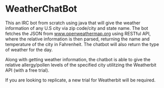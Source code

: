 # WeatherChatBot
This an IRC bot from scratch using java that will give the  weather information of any U.S city via zip code/city and state name.
The bot fetches the JSON from www.openweathermap.org using RESTful API, where the relative information is then parsed, returning the name and temperature of the city in Fahrenheit. The chatbot will also return the type of weather for the day.

Along with getting weather information, the chatbot is able to give the relative allergy/pollen levels of the specified city utilitzing the Weatherbit API (with a free trial). 

If you are looking to replicate, a new trial for Weatherbit will be required.
